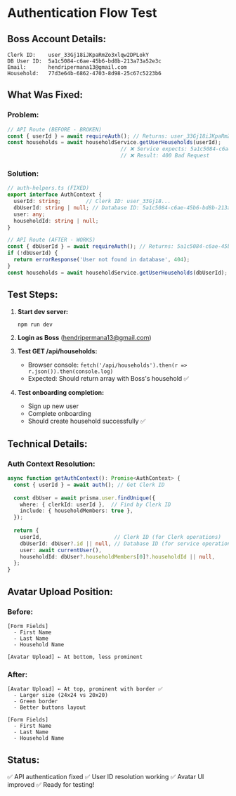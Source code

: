 # Authentication Flow Test

## Boss Account Details:
```
Clerk ID:    user_33Gj18iJKpaRmZo3xlqw2DPLokY
DB User ID:  5a1c5084-c6ae-45b6-bd8b-213a73a52e3c
Email:       hendripermana13@gmail.com
Household:   77d3e64b-6862-4703-8d98-25c67c5223b6
```

## What Was Fixed:

### Problem:
```typescript
// API Route (BEFORE - BROKEN)
const { userId } = await requireAuth(); // Returns: user_33Gj18iJKpaRmZo3xlqw2DPLokY (Clerk ID)
const households = await householdService.getUserHouseholds(userId);
                                    // ❌ Service expects: 5a1c5084-c6ae-45b6-bd8b-213a73a52e3c (DB ID)
                                    // ❌ Result: 400 Bad Request
```

### Solution:
```typescript
// auth-helpers.ts (FIXED)
export interface AuthContext {
  userId: string;        // Clerk ID: user_33Gj18...
  dbUserId: string | null; // Database ID: 5a1c5084-c6ae-45b6-bd8b-213a73a52e3c ✅
  user: any;
  householdId: string | null;
}

// API Route (AFTER - WORKS)
const { dbUserId } = await requireAuth(); // Returns: 5a1c5084-c6ae-45b6-bd8b-213a73a52e3c ✅
if (!dbUserId) {
  return errorResponse('User not found in database', 404);
}
const households = await householdService.getUserHouseholds(dbUserId); // ✅ Works!
```

## Test Steps:

1. **Start dev server:**
   ```bash
   npm run dev
   ```

2. **Login as Boss** (hendripermana13@gmail.com)

3. **Test GET /api/households:**
   - Browser console: `fetch('/api/households').then(r => r.json()).then(console.log)`
   - Expected: Should return array with Boss's household ✅

4. **Test onboarding completion:**
   - Sign up new user
   - Complete onboarding
   - Should create household successfully ✅

## Technical Details:

### Auth Context Resolution:
```typescript
async function getAuthContext(): Promise<AuthContext> {
  const { userId } = await auth(); // Get Clerk ID
  
  const dbUser = await prisma.user.findUnique({
    where: { clerkId: userId },  // Find by Clerk ID
    include: { householdMembers: true },
  });
  
  return {
    userId,                       // Clerk ID (for Clerk operations)
    dbUserId: dbUser?.id || null, // Database ID (for service operations) ✅
    user: await currentUser(),
    householdId: dbUser?.householdMembers[0]?.householdId || null,
  };
}
```

## Avatar Upload Position:

### Before:
```
[Form Fields]
  - First Name
  - Last Name
  - Household Name

[Avatar Upload] ← At bottom, less prominent
```

### After:
```
[Avatar Upload] ← At top, prominent with border ✅
  - Larger size (24x24 vs 20x20)
  - Green border
  - Better buttons layout

[Form Fields]
  - First Name
  - Last Name
  - Household Name
```

## Status:
✅ API authentication fixed
✅ User ID resolution working
✅ Avatar UI improved
✅ Ready for testing!
